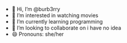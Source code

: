 - 👋 Hi, I’m @burb3rry
- 👀 I’m interested in watching movies
- 🌱 I’m currently learning programming
- 💞️ I’m looking to collaborate on i have no idea
- 😄 Pronouns: she/her

<!---
burb3rry/burb3rry is a ✨ special ✨ repository because its `README.md` (this file) appears on your GitHub profile.
You can click the Preview link to take a look at your changes.
--->
